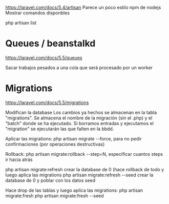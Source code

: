 https://laravel.com/docs/5.4/artisan
Parece un poco estilo npm de nodejs
Mostrar comandos disponbles

php artisan list

# Queues / beanstalkd
https://laravel.com/docs/5.5/queues

Sacar trabajos pesados a una cola que será procesado por un worker


# Migrations
https://laravel.com/docs/5.5/migrations

Modifican la database
Los cambios ya hechos se almacenan en la tabla "migrations". Se almacena el nombre de la migración (sin el .php) y el "batch" donde se ha ejecutado.
Si borramos entradas y ejecutamos el "migration" se ejecutarán las que falten en la bbdd.

Aplicar las migrations:
php artisan migrate
  --force, para no pedir confirmaciones (por operaciones destructivas)

Rollback:
php artisan migrate:rollback
  --step=N, especificar cuantos steps ir hacia atrás

php artisan migrate:refresh
  crear la database de 0 (hace rollback de todo y luego aplica las migrations
php artisan migrate:refresh --seed
  crear la database de 0 y poblar con los datos seed

Hace drop de las tablas y luego aplica las migrations:
php artisan migrate:fresh
php artisan migrate:fresh --seed
